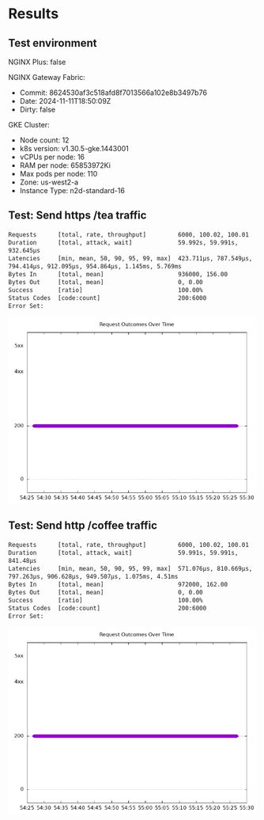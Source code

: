 # Results

## Test environment

NGINX Plus: false

NGINX Gateway Fabric:

- Commit: 8624530af3c518afd8f7013566a102e8b3497b76
- Date: 2024-11-11T18:50:09Z
- Dirty: false

GKE Cluster:

- Node count: 12
- k8s version: v1.30.5-gke.1443001
- vCPUs per node: 16
- RAM per node: 65853972Ki
- Max pods per node: 110
- Zone: us-west2-a
- Instance Type: n2d-standard-16

## Test: Send https /tea traffic

```text
Requests      [total, rate, throughput]         6000, 100.02, 100.01
Duration      [total, attack, wait]             59.992s, 59.991s, 932.645µs
Latencies     [min, mean, 50, 90, 95, 99, max]  423.711µs, 787.549µs, 794.414µs, 912.095µs, 954.864µs, 1.145ms, 5.769ms
Bytes In      [total, mean]                     936000, 156.00
Bytes Out     [total, mean]                     0, 0.00
Success       [ratio]                           100.00%
Status Codes  [code:count]                      200:6000  
Error Set:
```

![https-oss.png](https-oss.png)

## Test: Send http /coffee traffic

```text
Requests      [total, rate, throughput]         6000, 100.02, 100.01
Duration      [total, attack, wait]             59.991s, 59.991s, 841.48µs
Latencies     [min, mean, 50, 90, 95, 99, max]  571.076µs, 810.669µs, 797.263µs, 906.628µs, 949.507µs, 1.075ms, 4.51ms
Bytes In      [total, mean]                     972000, 162.00
Bytes Out     [total, mean]                     0, 0.00
Success       [ratio]                           100.00%
Status Codes  [code:count]                      200:6000  
Error Set:
```

![http-oss.png](http-oss.png)
